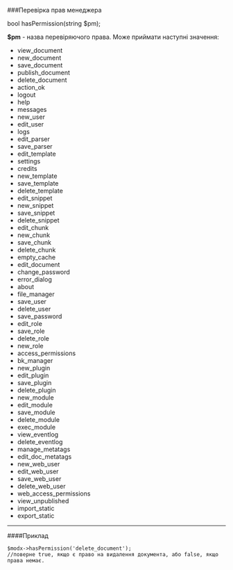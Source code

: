 ###Перевірка прав менеджера

bool hasPermission(string $pm);

**$pm** - назва перевіряючого права. Може приймати наступні значення:

- view_document
- new_document
- save_document
- publish_document
- delete_document
- action_ok
- logout
- help
- messages
- new_user
- edit_user
- logs
- edit_parser
- save_parser
- edit_template
- settings
- credits
- new_template
- save_template
- delete_template
- edit_snippet
- new_snippet
- save_snippet
- delete_snippet
- edit_chunk
- new_chunk
- save_chunk
- delete_chunk
- empty_cache
- edit_document
- change_password
- error_dialog
- about
- file_manager
- save_user
- delete_user
- save_password
- edit_role
- save_role
- delete_role
- new_role
- access_permissions
- bk_manager
- new_plugin
- edit_plugin
- save_plugin
- delete_plugin
- new_module
- edit_module
- save_module
- delete_module
- exec_module
- view_eventlog
- delete_eventlog
- manage_metatags
- edit_doc_metatags
- new_web_user
- edit_web_user
- save_web_user
- delete_web_user
- web_access_permissions
- view_unpublished
- import_static
- export_static

***

####Приклад

	$modx->hasPermission('delete_document');
	//поверне true, якщо є право на видалення документа, або false, якщо права немає.
